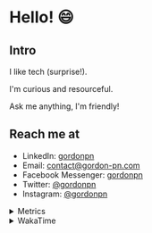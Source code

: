 # Hello! 😄

## Intro

I like tech (surprise!).

I'm curious and resourceful.

Ask me anything, I'm friendly!

## Reach me at

- LinkedIn: [gordonpn](https://www.linkedin.com/in/gordonpn/)
- Email: [contact@gordon-pn.com](mailto:contact@gordon-pn.com)
- Facebook Messenger: [gordonpn](https://www.messenger.com/t/Gordonpn)
- Twitter: [@gordonpn](https://twitter.com/Gordonpn)
- Instagram: [@gordonpn](https://www.instagram.com/gordonpn/)

<details>
  <summary>Metrics</summary>

  <img align="center" src="https://github.com/gordonpn/gordonpn/blob/master/github-metrics.svg" alt="GitHub Metrics">

</details>

<details>
  <summary>WakaTime</summary>

  <!--START_SECTION:waka-->
📊 **This Week I Spent My Time On** 

```text
💬 Programming Languages: 
Java                     16 hrs 43 mins      ██████████████████████░░░   89.15 % 
XML                      32 mins             █░░░░░░░░░░░░░░░░░░░░░░░░   02.90 % 
Makefile                 29 mins             █░░░░░░░░░░░░░░░░░░░░░░░░   02.60 % 
GitIgnore file           20 mins             ░░░░░░░░░░░░░░░░░░░░░░░░░   01.82 % 
Prettier File            12 mins             ░░░░░░░░░░░░░░░░░░░░░░░░░   01.09 % 

🔥 Editors: 
Intellijidea             18 hrs 45 mins      █████████████████████████   100.00 % 
```


 Last Updated on 28/03/2024 16:20:06 UTC
<!--END_SECTION:waka-->
</details>
